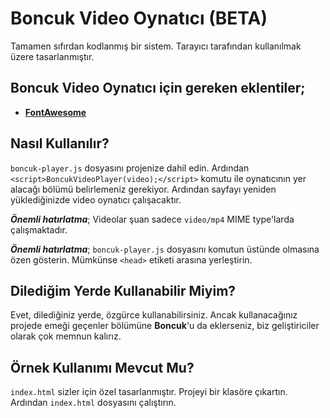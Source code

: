 # Boncuk Video Oynatıcı (BETA)
Tamamen sıfırdan kodlanmış bir sistem. Tarayıcı tarafından kullanılmak üzere tasarlanmıştır.

## Boncuk Video Oynatıcı için gereken eklentiler;
* **[FontAwesome](https://fontawesome.com/)**

## Nasıl Kullanılır?
`boncuk-player.js` dosyasını projenize dahil edin. Ardından `<script>BoncukVideoPlayer(video);</script>` komutu ile oynatıcının yer alacağı bölümü belirlemeniz gerekiyor. Ardından sayfayı yeniden yüklediğinizde video oynatıcı çalışacaktır.

***Önemli hatırlatma***; Videolar şuan sadece `video/mp4` MIME type'larda çalışmaktadır.

***Önemli hatırlatma***; `boncuk-player.js` dosyasını komutun üstünde olmasına özen gösterin. Mümkünse `<head>` etiketi arasına yerleştirin.

## Dilediğim Yerde Kullanabilir Miyim?
Evet, dilediğiniz yerde, özgürce kullanabilirsiniz. Ancak kullanacağınız projede emeği geçenler bölümüne **Boncuk**'u da eklerseniz, biz geliştiriciler olarak çok memnun kalırız.

## Örnek Kullanımı Mevcut Mu?
`index.html` sizler için özel tasarlanmıştır. Projeyi bir klasöre çıkartın. Ardından `index.html` dosyasını çalıştırın.